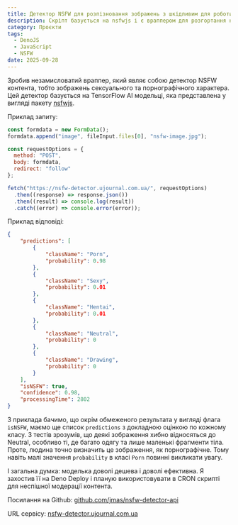 ```yaml
---
title: Детектор NSFW для розпізновання зображень з шкідливим для роботи контентом
description: Скріпт базується на nsfwjs і є враппером для розгортання на Deno Deploy
category: Проєкти
tags:
  - DenoJS
  - JavaScript
  - NSFW
date: 2025-09-28
---
```

Зробив незамисловатий враппер, який являє собою детектор NSFW контента, тобто зображень сексуального та порнографічного характера. Цей детектор базується на TensorFlow AI модельці, яка представлена у вигляді пакету [nsfwjs](https://github.com/infinitered/nsfwjs).

Приклад запиту:

```js
const formdata = new FormData();
formdata.append("image", fileInput.files[0], "nsfw-image.jpg");

const requestOptions = {
  method: "POST",
  body: formdata,
  redirect: "follow"
};

fetch("https://nsfw-detector.ujournal.com.ua/", requestOptions)
  .then((response) => response.json())
  .then((result) => console.log(result))
  .catch((error) => console.error(error));
```

Приклад відповіді:

```json
{
    "predictions": [
        {
            "className": "Porn",
            "probability": 0.98
        },
        {
            "className": "Sexy",
            "probability": 0.01
        },
        {
            "className": "Hentai",
            "probability": 0.01
        },
        {
            "className": "Neutral",
            "probability": 0
        },
        {
            "className": "Drawing",
            "probability": 0
        }
    ],
    "isNSFW": true,
    "confidence": 0.98,
    "processingTime": 2802
}
```

З приклада бачимо, що окрім обмеженого результата у вигляді флага `isNSFW`, маємо ще список `predictions` з докладною оцінкою по кожному класу. З тестів зрозумів, що деякі зображення хибно відносяться до Neutral, особливо ті, де багато одягу та лише маленькі фрагменти тіла. Проте, людина точно визначить це зображення, як порнографічне. Тому навіть малі значення `probability` в класі `Porn` повинні викликати увагу.

І загальна думка: моделька доволі дешева і доволі ефективна. Я захостив її на Deno Deploy і планую використовувати в CRON скрипті для неспішної модерації контента.

Посилання на Github: [github.com/jmas/nsfw-detector-api](https://github.com/jmas/nsfw-detector-api)

URL сервісу: [nsfw-detector.ujournal.com.ua](https://nsfw-detector.ujournal.com.ua)